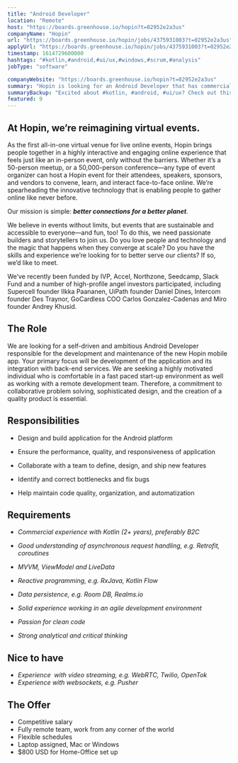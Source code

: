 ```yaml
---
title: "Android Developer"
location: "Remote"
host: "https://boards.greenhouse.io/hopin?t=02952e2a3us"
companyName: "Hopin"
url: "https://boards.greenhouse.io/hopin/jobs/4375931003?t=02952e2a3us"
applyUrl: "https://boards.greenhouse.io/hopin/jobs/4375931003?t=02952e2a3us#app"
timestamp: 1614729600000
hashtags: "#kotlin,#android,#ui/ux,#windows,#scrum,#analysis"
jobType: "software"

companyWebsite: "https://boards.greenhouse.io/hopin?t=02952e2a3us"
summary: "Hopin is looking for an Android Developer that has commercial experience with Kotlin."
summaryBackup: "Excited about #kotlin, #android, #ui/ux? Check out this job post!"
featured: 9
---
```


## At Hopin, we’re reimagining virtual events.

As the first all-in-one virtual venue for live online events, Hopin brings people together in a highly interactive and engaging online experience that feels just like an in-person event, only without the barriers. Whether it’s a 50-person meetup, or a 50,000-person conference—any type of event organizer can host a Hopin event for their attendees, speakers, sponsors, and vendors to convene, learn, and interact face-to-face online. We’re spearheading the innovative technology that is enabling people to gather online like never before.

Our mission is simple: **_better connections for a better planet_**. 

We believe in events without limits, but events that are sustainable and accessible to everyone—and fun, too! To do this, we need passionate builders and storytellers to join us. Do you love people and technology and the magic that happens when they converge at scale? Do you have the skills and experience we’re looking for to better serve our clients? If so, we’d like to meet.

We’ve recently been funded by IVP, Accel, Northzone, Seedcamp, Slack Fund and a number of high-profile angel investors participated, including Supercell founder Ilkka Paananen, UiPath founder Daniel Dines, Intercom founder Des Traynor, GoCardless COO Carlos Gonzalez-Cadenas and Miro founder Andrey Khusid.

## The Role

We are looking for a self-driven and ambitious Android Developer responsible for the development and maintenance of the new Hopin mobile app. Your primary focus will be development of the application and its integration with back-end services. We are seeking a highly motivated individual who is comfortable in a fast paced start-up environment as well as working with a remote development team. Therefore, a commitment to collaborative problem solving, sophisticated design, and the creation of a quality product is essential.

## Responsibilities

*   Design and build application for the Android platform

*   Ensure the performance, quality, and responsiveness of application

*   Collaborate with a team to define, design, and ship new features

*   Identify and correct bottlenecks and fix bugs

*   Help maintain code quality, organization, and automatization

## Requirements

*   _Commercial experience with Kotlin (2+ years), preferably B2C_

*   _Good understanding of asynchronous request handling, e.g. Retrofit, coroutines_

*   _MVVM, ViewModel and LiveData_

*   _Reactive programming, e.g. RxJava, Kotlin Flow_

*   _Data persistence, e.g. Room DB, Realms.io_

*   _Solid experience working in an agile development environment_

*   _Passion for clean code_

*   _Strong analytical and critical thinking_

## Nice to have

*   _Experience  with video streaming, e.g. WebRTC, Twilio, OpenTok_
*   _Experience with websockets, e.g. Pusher_

## The Offer

*   Competitive salary
*   Fully remote team, work from any corner of the world
*   Flexible schedules
*   Laptop assigned, Mac or Windows
*   $800 USD for Home-Office set up
